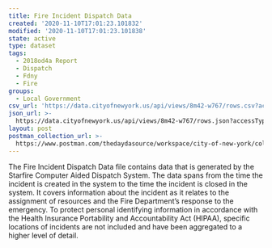 ```yaml
---
title: Fire Incident Dispatch Data
created: '2020-11-10T17:01:23.101832'
modified: '2020-11-10T17:01:23.101838'
state: active
type: dataset
tags:
  - 2018od4a Report
  - Dispatch
  - Fdny
  - Fire
groups:
  - Local Government
csv_url: 'https://data.cityofnewyork.us/api/views/8m42-w767/rows.csv?accessType=DOWNLOAD'
json_url: >-
  https://data.cityofnewyork.us/api/views/8m42-w767/rows.json?accessType=DOWNLOAD
layout: post
postman_collection_url: >-
  https://www.postman.com/thedaydasource/workspace/city-of-new-york/collection/15909983-38205014-1f20-4e9c-8c7a-1a8b0c0716e7
---
```

The Fire Incident Dispatch Data file contains data that is generated by the Starfire Computer Aided Dispatch System. The data spans from the time the incident is created in the system to the time the incident is closed in the system.  It covers information about the incident as it relates to the assignment of resources and the Fire Department’s response to the emergency. To protect personal identifying information in accordance with the Health Insurance Portability and Accountability Act (HIPAA), specific locations of incidents are not included and have been aggregated to a higher level of detail.
